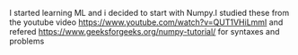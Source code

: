 I started learning ML and i decided to start with Numpy.I studied these from the youtube video https://www.youtube.com/watch?v=QUT1VHiLmmI and refered https://www.geeksforgeeks.org/numpy-tutorial/
for syntaxes and problems
